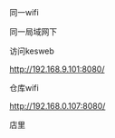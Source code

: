 
同一wifi

同一局域网下


访问kesweb


http://192.168.9.101:8080/

仓库wifi

http://192.168.0.107:8080/

店里








